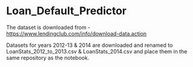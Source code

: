 # Loan_Default_Predictor

The dataset is downloaded from - https://www.lendingclub.com/info/download-data.action

Datasets for years 2012-13 & 2014 are downloaded and renamed to LoanStats_2012_to_2013.csv & LoanStats_2014.csv and place them in the same repository as the notebook.
